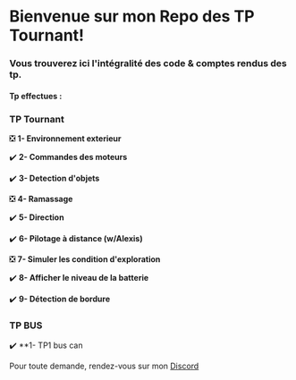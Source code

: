 # Bienvenue sur mon Repo des TP Tournant! 

### Vous trouverez ici l'intégralité des code & comptes rendus des tp.

#### Tp effectues :
### TP Tournant
:negative_squared_cross_mark:  **1- Environnement exterieur** 

:heavy_check_mark: **2- Commandes des moteurs**

:heavy_check_mark: **3- Detection d'objets**

:negative_squared_cross_mark:  **4- Ramassage**

:heavy_check_mark: **5- Direction**

:heavy_check_mark: **6- Pilotage à distance (w/Alexis)**

:negative_squared_cross_mark:  **7- Simuler les condition d'exploration**

:heavy_check_mark: **8- Afficher le niveau de la batterie**

:heavy_check_mark: **9- Détection de bordure**

### TP BUS
:heavy_check_mark: **1- TP1 bus can

Pour toute demande, rendez-vous sur mon [Discord](https://discord.gg/JcWXQjXfUX)
